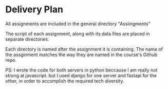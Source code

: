 # Delivery Plan

All assignments are included in the general directory "Assiingments"

The script of each assignment, along with its data files are placed in separate directories.

Each directory is named after the assignment it is containing.
The name of the assginment matches the way they are named in the course's Github repo.

PS: I wrote the code for both servers in python beccause I am really not strong at javascript. but I used django for one server and fastapi for the other, in order to accomplish the required tech diversity.

